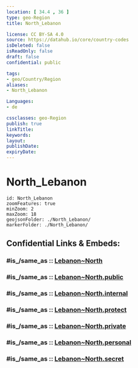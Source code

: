 ```yaml
---
location: [ 34.4 , 36 ] 
type: geo-Region
title: North_Lebanon

license: CC BY-SA 4.0
source: https://datahub.io/core/country-codes
isDeleted: false
isReadOnly: false
draft: false
confidential: public

tags:
- geo/Country/Region
aliases:
- North_Lebanon

Languages:
- de

cssclasses: geo-Region
publish: true
linkTitle: 
keywords: 
layout: 
publishDate: 
expiryDate: 
---
```


# North_Lebanon

```leaflet
id: North_Lebanon
zoomFeatures: true 
minZoom: 2 
maxZoom: 18
geojsonFolder: ./North_Lebanon/
markerFolder: ./North_Lebanon/
```


## Confidential Links & Embeds: 

### #is_/same_as :: [Lebanon~North](/_Standards/Earth/Continent/Asia/Asia~West/Lebanon/Governorates~Lebanon/Lebanon~North.md) 

### #is_/same_as :: [Lebanon~North.public](/_public/Earth/Continent/Asia/Asia~West/Lebanon/Governorates~Lebanon/Lebanon~North.public.md) 

### #is_/same_as :: [Lebanon~North.internal](/_internal/Earth/Continent/Asia/Asia~West/Lebanon/Governorates~Lebanon/Lebanon~North.internal.md) 

### #is_/same_as :: [Lebanon~North.protect](/_protect/Earth/Continent/Asia/Asia~West/Lebanon/Governorates~Lebanon/Lebanon~North.protect.md) 

### #is_/same_as :: [Lebanon~North.private](/_private/Earth/Continent/Asia/Asia~West/Lebanon/Governorates~Lebanon/Lebanon~North.private.md) 

### #is_/same_as :: [Lebanon~North.personal](/_personal/Earth/Continent/Asia/Asia~West/Lebanon/Governorates~Lebanon/Lebanon~North.personal.md) 

### #is_/same_as :: [Lebanon~North.secret](/_secret/Earth/Continent/Asia/Asia~West/Lebanon/Governorates~Lebanon/Lebanon~North.secret.md)

